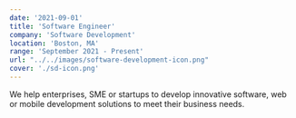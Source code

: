 ```yaml
---
date: '2021-09-01'
title: 'Software Engineer'
company: 'Software Development'
location: 'Boston, MA'
range: 'September 2021 - Present'
url: "../../images/software-development-icon.png"
cover: './sd-icon.png'
---
```


We help enterprises, SME or startups to develop innovative software, web or mobile development solutions to meet their business needs.


